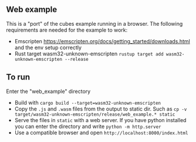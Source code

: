 ## Web example

This is a "port" of the cubes example running in a browser. The following requirements are needed for the example to work:
* Emscripten https://emscripten.org/docs/getting_started/downloads.html and the env setup correctly
* Rust target wasm32-unknown-emscripten `rustup target add wasm32-unknown-emscripten --release`

## To run

Enter the "web_example" directory
* Build with `cargo build --target=wasm32-unknown-emscripten`
* Copy the `.js` and `.wasm` files from the output to static dir. Such as `cp -v target/wasm32-unknown-emscripten/release/web_example.* static`
* Serve the files in `static` with a web server. If you have python installed you can enter the directory and write `python -m http.server`
* Use a compatible browser and open `http://localhost:8000/index.html`
